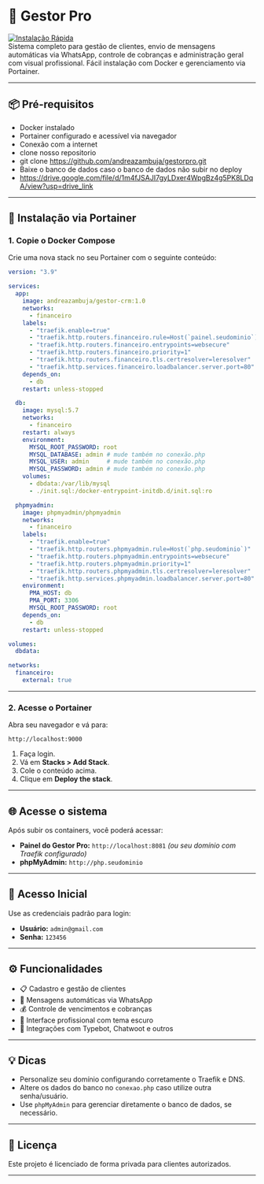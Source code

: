 # 🚀 Gestor Pro

[![Instalação Rápida](https://img.shields.io/badge/Instala%C3%A7%C3%A3o-R%C3%A1pida-green)](https://github.com/)  
Sistema completo para gestão de clientes, envio de mensagens automáticas via WhatsApp, controle de cobranças e administração geral com visual profissional. Fácil instalação com Docker e gerenciamento via Portainer.

---

## 📦 Pré-requisitos

- Docker instalado
- Portainer configurado e acessível via navegador
- Conexão com a internet
- clone nosso repositorio
- git clone https://github.com/andreazambuja/gestorpro.git
- Baixe o banco de dados caso o banco de dados não subir no deploy
- https://drive.google.com/file/d/1m4fJSAJI7gyLDxer4WpgBz4g5PK8LDqA/view?usp=drive_link

---

## 🧱 Instalação via Portainer

### 1. Copie o Docker Compose

Crie uma nova stack no seu Portainer com o seguinte conteúdo:

```yaml
version: "3.9"

services:
  app:
    image: andreazambuja/gestor-crm:1.0
    networks:
      - financeiro
    labels:
      - "traefik.enable=true"
      - "traefik.http.routers.financeiro.rule=Host(`painel.seudominio`)"
      - "traefik.http.routers.financeiro.entrypoints=websecure"
      - "traefik.http.routers.financeiro.priority=1"
      - "traefik.http.routers.financeiro.tls.certresolver=leresolver"
      - "traefik.http.services.financeiro.loadbalancer.server.port=80"
    depends_on:
      - db
    restart: unless-stopped

  db:
    image: mysql:5.7
    networks:
      - financeiro
    restart: always
    environment:
      MYSQL_ROOT_PASSWORD: root
      MYSQL_DATABASE: admin # mude também no conexão.php
      MYSQL_USER: admin     # mude também no conexão.php
      MYSQL_PASSWORD: admin # mude também no conexão.php
    volumes:
      - dbdata:/var/lib/mysql
      - ./init.sql:/docker-entrypoint-initdb.d/init.sql:ro

  phpmyadmin:
    image: phpmyadmin/phpmyadmin
    networks:
      - financeiro
    labels:
      - "traefik.enable=true"
      - "traefik.http.routers.phpmyadmin.rule=Host(`php.seudominio`)"
      - "traefik.http.routers.phpmyadmin.entrypoints=websecure"
      - "traefik.http.routers.phpmyadmin.priority=1"
      - "traefik.http.routers.phpmyadmin.tls.certresolver=leresolver"
      - "traefik.http.services.phpmyadmin.loadbalancer.server.port=80"
    environment:
      PMA_HOST: db
      PMA_PORT: 3306
      MYSQL_ROOT_PASSWORD: root
    depends_on:
      - db
    restart: unless-stopped

volumes:
  dbdata:

networks:
  financeiro:
    external: true
```

---

### 2. Acesse o Portainer

Abra seu navegador e vá para:

```
http://localhost:9000
```

1. Faça login.
2. Vá em **Stacks > Add Stack**.
3. Cole o conteúdo acima.
4. Clique em **Deploy the stack**.

---

## 🌐 Acesse o sistema

Após subir os containers, você poderá acessar:

- **Painel do Gestor Pro:** `http://localhost:8081` *(ou seu domínio com Traefik configurado)*
- **phpMyAdmin:** `http://php.seudominio`

---

## 🔑 Acesso Inicial

Use as credenciais padrão para login:

- **Usuário:** `admin@gmail.com`  
- **Senha:** `123456`

---

## ⚙️ Funcionalidades

- 📋 Cadastro e gestão de clientes
- 🔔 Mensagens automáticas via WhatsApp
- 💰 Controle de vencimentos e cobranças
- 🌙 Interface profissional com tema escuro
- 🔌 Integrações com Typebot, Chatwoot e outros

---

## 💡 Dicas

- Personalize seu domínio configurando corretamente o Traefik e DNS.
- Altere os dados do banco no `conexao.php` caso utilize outra senha/usuário.
- Use `phpMyAdmin` para gerenciar diretamente o banco de dados, se necessário.

---

## 📄 Licença

Este projeto é licenciado de forma privada para clientes autorizados.

---
